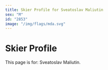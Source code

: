 ```yaml
---
title: Skier Profile for Sveatoslav Maliutin
sex: "M"
id: "2853"
image: "/img/flags/mda.svg" 
---
```


# Skier Profile

This page is for: Sveatoslav Maliutin.
    